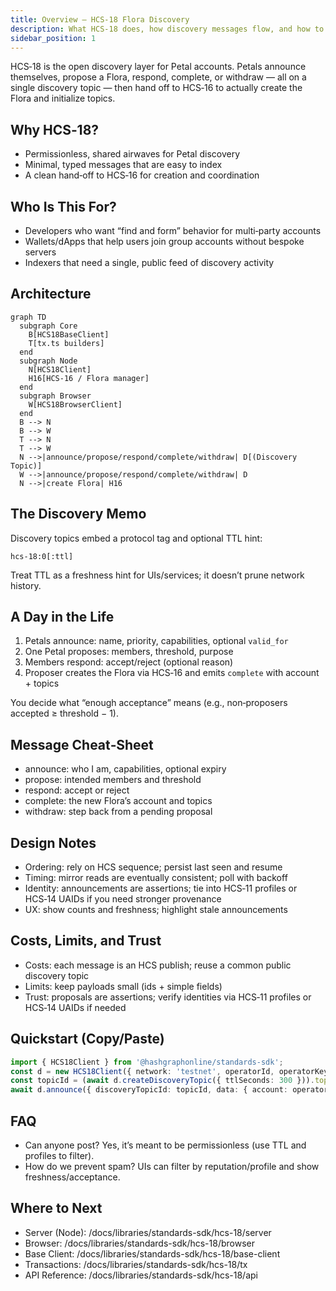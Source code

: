 ```yaml
---
title: Overview — HCS‑18 Flora Discovery
description: What HCS‑18 does, how discovery messages flow, and how to use the Standards SDK from Node and Browser.
sidebar_position: 1
---
```


HCS‑18 is the open discovery layer for Petal accounts. Petals announce themselves, propose a Flora, respond, complete, or withdraw — all on a single discovery topic — then hand off to HCS‑16 to actually create the Flora and initialize topics.

## Why HCS‑18?

- Permissionless, shared airwaves for Petal discovery
- Minimal, typed messages that are easy to index
- A clean hand‑off to HCS‑16 for creation and coordination

## Who Is This For?

- Developers who want “find and form” behavior for multi‑party accounts
- Wallets/dApps that help users join group accounts without bespoke servers
- Indexers that need a single, public feed of discovery activity

## Architecture

```mermaid
graph TD
  subgraph Core
    B[HCS18BaseClient]
    T[tx.ts builders]
  end
  subgraph Node
    N[HCS18Client]
    H16[HCS‑16 / Flora manager]
  end
  subgraph Browser
    W[HCS18BrowserClient]
  end
  B --> N
  B --> W
  T --> N
  T --> W
  N -->|announce/propose/respond/complete/withdraw| D[(Discovery Topic)]
  W -->|announce/propose/respond/complete/withdraw| D
  N -->|create Flora| H16
```

## The Discovery Memo

Discovery topics embed a protocol tag and optional TTL hint:

```
hcs-18:0[:ttl]
```

Treat TTL as a freshness hint for UIs/services; it doesn’t prune network history.

## A Day in the Life

1. Petals announce: name, priority, capabilities, optional `valid_for`
2. One Petal proposes: members, threshold, purpose
3. Members respond: accept/reject (optional reason)
4. Proposer creates the Flora via HCS‑16 and emits `complete` with account + topics

You decide what “enough acceptance” means (e.g., non‑proposers accepted ≥ threshold − 1).

## Message Cheat‑Sheet

- announce: who I am, capabilities, optional expiry
- propose: intended members and threshold
- respond: accept or reject
- complete: the new Flora’s account and topics
- withdraw: step back from a pending proposal

## Design Notes

- Ordering: rely on HCS sequence; persist last seen and resume
- Timing: mirror reads are eventually consistent; poll with backoff
- Identity: announcements are assertions; tie into HCS‑11 profiles or HCS‑14 UAIDs if you need stronger provenance
- UX: show counts and freshness; highlight stale announcements

## Costs, Limits, and Trust

- Costs: each message is an HCS publish; reuse a common public discovery topic
- Limits: keep payloads small (ids + simple fields)
- Trust: proposals are assertions; verify identities via HCS‑11 profiles or HCS‑14 UAIDs if needed

## Quickstart (Copy/Paste)

```ts
import { HCS18Client } from '@hashgraphonline/standards-sdk';
const d = new HCS18Client({ network: 'testnet', operatorId, operatorKey });
const topicId = (await d.createDiscoveryTopic({ ttlSeconds: 300 })).topicId!;
await d.announce({ discoveryTopicId: topicId, data: { account: operatorId, petal: { name: 'A', priority: 700 }, capabilities: { protocols: ['hcs-16','hcs-18'] } } });
```

## FAQ

- Can anyone post? Yes, it’s meant to be permissionless (use TTL and profiles to filter).
- How do we prevent spam? UIs can filter by reputation/profile and show freshness/acceptance.

## Where to Next

- Server (Node): /docs/libraries/standards-sdk/hcs-18/server
- Browser: /docs/libraries/standards-sdk/hcs-18/browser
- Base Client: /docs/libraries/standards-sdk/hcs-18/base-client
- Transactions: /docs/libraries/standards-sdk/hcs-18/tx
- API Reference: /docs/libraries/standards-sdk/hcs-18/api

